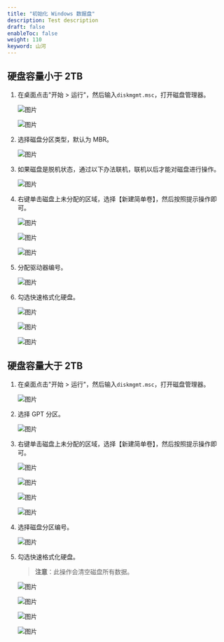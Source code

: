 ```yaml
---
title: "初始化 Windows 数据盘"
description: Test description
draft: false
enableToc: false
weight: 110
keyword: 山河
---
```


##  硬盘容量小于 2TB

1. 在桌面点击"开始 > 运行"，然后输入`diskmgmt.msc`，打开磁盘管理器。

   ![图片](/storage/disk/quickstart/_images/image.png)

   ![图片](/storage/disk/quickstart/_images/image-1568774733057.png)

2. 选择磁盘分区类型，默认为 MBR。

   ![图片](/storage/disk/quickstart/_images/image-1568774741667.png)

3. 如果磁盘是脱机状态，通过以下办法联机，联机以后才能对磁盘进行操作。

   ![图片](/storage/disk/quickstart/_images/image-1568774749595.png)

4. 右键单击磁盘上未分配的区域，选择【新建简单卷】，然后按照提示操作即可。

   ![图片](/storage/disk/quickstart/_images/image-1568774761495.png)

   ![图片](/storage/disk/quickstart/_images/image-1568774795226.png)

   ![图片](/storage/disk/quickstart/_images/image-1568774821627.png)

5. 分配驱动器编号。

   ![图片](/storage/disk/quickstart/_images/image-1568774827510.png)

6. 勾选快速格式化硬盘。

   ![图片](/storage/disk/quickstart/_images/image-1568774847721.png)

   ![图片](/storage/disk/quickstart/_images/image-1568774852147.png)

   ![图片](/storage/disk/quickstart/_images/image-1568774858166.png)

##  硬盘容量大于 2TB

1. 在桌面点击"开始 > 运行"，然后输入`diskmgmt.msc`，打开磁盘管理器。

   ![图片](/storage/disk/quickstart/_images/image-1568774865290.png)

2. 选择 GPT 分区。

   ![图片](/storage/disk/quickstart/_images/image-1568774869266.png)

3. 右键单击磁盘上未分配的区域，选择【新建简单卷】，然后按照提示操作即可。

   ![图片](/storage/disk/quickstart/_images/image-1568774875330.png)

   ![图片](/storage/disk/quickstart/_images/image-1568774880424.png)

   ![图片](/storage/disk/quickstart/_images/image-1568774886315.png)

   ![图片](/storage/disk/quickstart/_images/image-1568774891106.png)

4. 选择磁盘分区编号。

   ![图片](/storage/disk/quickstart/_images/image-1568774896383.png)

5. 勾选快速格式化硬盘。

   > **注意**：此操作会清空磁盘所有数据。

   ![图片](/storage/disk/quickstart/_images/image-1568774901733.png)

   ![图片](/storage/disk/quickstart/_images/image-1568774905575.png)

   ![图片](/storage/disk/quickstart/_images/image-1568774912493.png)

   ![图片](/storage/disk/quickstart/_images/image-1568774917148.png)


